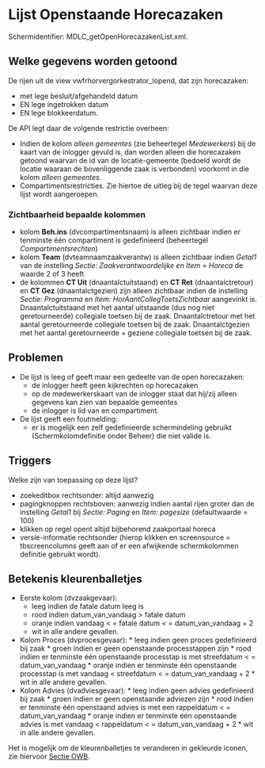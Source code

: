 # Lijst Openstaande Horecazaken

Schermidentifier: MDLC_getOpenHorecazakenList.xml.

## Welke gegevens worden getoond

De rijen uit de view vwfrhorvergorkestrator_lopend, dat zijn horecazaken:

  * met lege besluit/afgehandeld datum 
  * EN lege ingetrokken datum 
  * EN lege blokkeerdatum.

De API legt daar de volgende restrictie overheen:

  * Indien de kolom *alleen gemeentes* (zie beheertegel *Medewerkers*) bij de kaart van de inlogger gevuld is, dan worden alleen die horecazaken getoond waarvan de id van de locatie-gemeente (bedoeld wordt de locatie waaraan de bovenliggende zaak is verbonden) voorkomt in die kolom *alleen gemeentes*. 
  * Compartimentsrestricties. Zie hiertoe de uitleg bij de tegel waarvan deze lijst wordt aangeroepen.

### Zichtbaarheid bepaalde kolommen

  * kolom **Beh.ins** (dvcompartimentsnaam) is alleen zichtbaar indien er tenminste één compartiment is gedefinieerd (beheertegel *Compartimentsrechten*)
  * kolom **Team**  (dvteamnaamzaakverantw) is alleen zichtbaar indien *Getal1* van de instelling *Sectie: Zaakverantwoordelijke en Item = Horeca* de waarde 2 of 3 heeft
  * de kolommen **CT Uit** (dnaantalctuitstaand) en **CT Ret** (dnaantalctretour) en **CT Gez** (dnaantalctgezien) zijn alleen zichtbaar indien de instelling *Sectie: Programma* en *Item: HorAantCollegToetsZichtbaar* aangevinkt is. Dnaantalctuitstaand met het aantal uitstaande (dus nog niet geretourneerde)  collegiale toetsen bij de zaak. Dnaantalctretour met het aantal geretourneerde collegiale toetsen bij de zaak. Dnaantalctgezien met het aantal geretourneerde + geziene collegiale toetsen bij de zaak.

## Problemen

  * De lijst is leeg of geeft maar een gedeelte van de open horecazaken:
    * de inlogger heeft geen kijkrechten op horecazaken
    * op de medewerkerskaart van de inlogger staat dat hij/zij alleen gegevens kan zien van bepaalde gemeentes 
    * de inlogger is lid van en compartiment.
  * De lijst geeft een foutmelding:
    * er is mogelijk een zelf gedefinieerde schermindeling gebruikt (Schermkolomdefinitie onder Beheer) die niet valide is.

## Triggers

Welke zijn van toepassing op deze lijst?

  * zoekeditbox rechtsonder: altijd aanwezig 
  * pagingknoppen rechtsboven: aanwezig indien aantal rijen groter dan de instelling *Getal1* bij *Sectie: Paging* en *Item: pagesize* (defaultwaarde = 100)
  * klikken op regel opent altijd bijbehorend zaakportaal horeca
  * versie-informatie rechtsonder (hierop klikken en screensource = tbscreencolumns geeft aan of er een afwijkende schermkolommen definitie gebruikt wordt).

## Betekenis kleurenballetjes

  * Eerste kolom (dvzaakgevaar):
    * leeg indien de fatale datum leeg is
    * rood indien datum_van_vandaag > fatale datum 
    * oranje indien vandaag < = fatale datum < = datum_van_vandaag + 2
    * wit in alle andere gevallen. 
  *  Kolom Proces (dvprocesgevaar):
    * leeg indien geen proces gedefinieerd bij zaak
    * groen indien er geen openstaande processtappen zijn
    * rood indien er tenminste één openstaande processtap is met streefdatum < = datum_van_vandaag 
    * oranje indien er tenminste één openstaande processtap is met vandaag < streefdatum < = datum_van_vandaag + 2
    * wit in alle andere gevallen. 
  *  Kolom Advies (dvadviesgevaar):
    * leeg indien geen advies gedefinieerd bij zaak
    * groen indien er geen openstaande adviezen zijn
    * rood indien er tenminste één openstaand advies is met een rappeldatum < = datum_van_vandaag 
    * oranje indien er tenminste één openstaande advies is met vandaag < rappeldatum < = datum_van_vandaag + 2
    * wit in alle andere gevallen. 

Het is mogelijk om de kleurenballetjes te veranderen in gekleurde iconen, zie hiervoor [Sectie OWB](/docs/instellen_inrichten/configuratie/sectie_owb.md).

